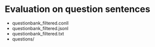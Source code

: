 
# Evaluation on question sentences

* questionbank\_filtered.conll
* questionbank\_filtered.jsonl
* questionbank\_filtered.txt
* questions/
